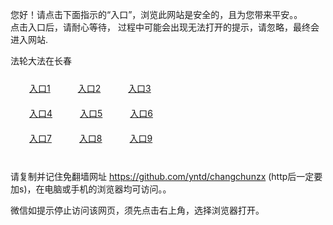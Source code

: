 您好！请点击下面指示的“入口”，浏览此网站是安全的，且为您带来平安。。 <br/>
点击入口后，请耐心等待， 过程中可能会出现无法打开的提示，请忽略，最终会进入网站. </br>

法轮大法在长春<br/>
<div style="padding:10px"><a style="margin:20px" target="_blank" href="https://d3jo1r0ifzhlj9.cloudfront.net/2Qpsp?escnwmio" id="ccLink1" rel="nofollow">入口1</a> <a target="_blank" style="margin:20px" href="https://d20qablwxqo4zj.cloudfront.net/2Qpsp?voobzkg" id="ccLink2" rel="nofollow">入口2</a> <a style="margin:20px" target="_blank" href="https://d1i0qtl1ei8dbh.cloudfront.net/2Qpsp?xaicysjf" id="ccLink3" rel="nofollow">入口3</a></div>

<div style="padding:10px" ><a style="margin:20px" target="_blank" href="https://d3jo1r0ifzhlj9.cloudfront.net/2Qpsp?escnwmio" id="ccLink4" rel="nofollow">入口4</a> <a style="margin:20px" href="https://d20qablwxqo4zj.cloudfront.net/2Qpsp?voobzkg" target="_blank" id="ccLink5" rel="nofollow">入口5</a> <a style="margin:20px" href="https://d1i0qtl1ei8dbh.cloudfront.net/2Qpsp?xaicysjf" target="_blank" id="ccLink6" rel="nofollow">入口6</a></div>

<div style="padding:10px"><a style="margin:20px" target="_blank" href="https://d3jo1r0ifzhlj9.cloudfront.net/2Qpsp?escnwmio" id="ccLink7" rel="nofollow">入口7</a> <a style="margin:20px" href="https://d20qablwxqo4zj.cloudfront.net/2Qpsp?voobzkg" target="_blank" id="ccLink8" rel="nofollow">入口8</a> <a style="margin:20px" target="_blank" href="https://d1i0qtl1ei8dbh.cloudfront.net/2Qpsp?xaicysjf" id="ccLink9" rel="nofollow">入口9</a></div>

<br/>



请复制并记住免翻墙网址 https://github.com/yntd/changchunzx (http后一定要加s)，在电脑或手机的浏览器均可访问。。<br/>

微信如提示停止访问该网页，须先点击右上角，选择浏览器打开。
